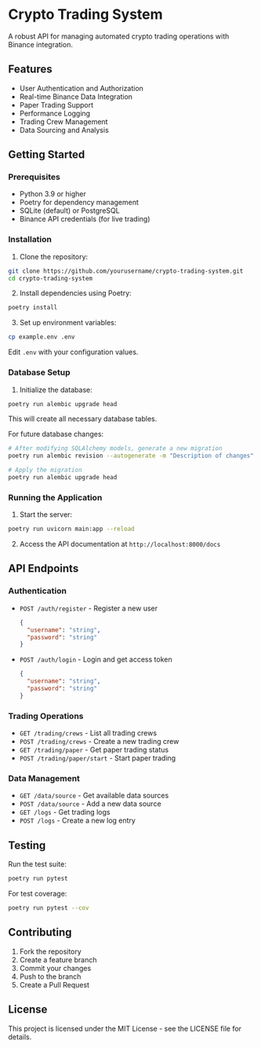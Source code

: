 # Crypto Trading System

A robust API for managing automated crypto trading operations with Binance integration.

## Features

- User Authentication and Authorization
- Real-time Binance Data Integration
- Paper Trading Support
- Performance Logging
- Trading Crew Management
- Data Sourcing and Analysis

## Getting Started

### Prerequisites

- Python 3.9 or higher
- Poetry for dependency management
- SQLite (default) or PostgreSQL
- Binance API credentials (for live trading)

### Installation

1. Clone the repository:
```bash
git clone https://github.com/yourusername/crypto-trading-system.git
cd crypto-trading-system
```

2. Install dependencies using Poetry:
```bash
poetry install
```

3. Set up environment variables:
```bash
cp example.env .env
```
Edit `.env` with your configuration values.

### Database Setup

1. Initialize the database:
```bash
poetry run alembic upgrade head
```

This will create all necessary database tables.

For future database changes:
```bash
# After modifying SQLAlchemy models, generate a new migration
poetry run alembic revision --autogenerate -m "Description of changes"

# Apply the migration
poetry run alembic upgrade head
```

### Running the Application

1. Start the server:
```bash
poetry run uvicorn main:app --reload
```

2. Access the API documentation at `http://localhost:8000/docs`

## API Endpoints

### Authentication

- `POST /auth/register` - Register a new user
  ```json
  {
    "username": "string",
    "password": "string"
  }
  ```

- `POST /auth/login` - Login and get access token
  ```json
  {
    "username": "string",
    "password": "string"
  }
  ```

### Trading Operations

- `GET /trading/crews` - List all trading crews
- `POST /trading/crews` - Create a new trading crew
- `GET /trading/paper` - Get paper trading status
- `POST /trading/paper/start` - Start paper trading

### Data Management

- `GET /data/source` - Get available data sources
- `POST /data/source` - Add a new data source
- `GET /logs` - Get trading logs
- `POST /logs` - Create a new log entry

## Testing

Run the test suite:
```bash
poetry run pytest
```

For test coverage:
```bash
poetry run pytest --cov
```

## Contributing

1. Fork the repository
2. Create a feature branch
3. Commit your changes
4. Push to the branch
5. Create a Pull Request

## License

This project is licensed under the MIT License - see the LICENSE file for details.
